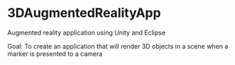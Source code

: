 # 3DAugmentedRealityApp

Augmented reality application using Unity and Eclipse

Goal: To create an application that will render 3D objects in a scene when a marker is presented to a camera
